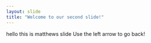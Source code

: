 ```yaml
---
layout: slide
title: "Welcome to our second slide!"
---
```

hello this is matthews slide
Use the left arrow to go back!
